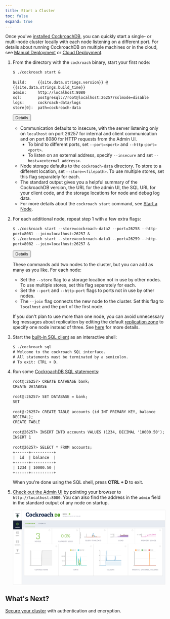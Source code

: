 ```yaml
---
title: Start a Cluster
toc: false
expand: true
---
```


Once you've [installed CockroachDB](install-cockroachdb.html), you can quickly start a single- or multi-node cluster locally with each node listening on a different port. For details about running CockroachDB on multiple machines or in the cloud, see <a href="manual-deployment.html">Manual Deployment</a> or <a href="cloud-deployment.html">Cloud Deployment</a>.

1.  From the directory with the `cockroach` binary, start your first node:

    ~~~ shell
    $ ./cockroach start &

    build:     {{site.data.strings.version}} @ {{site.data.strings.build_time}}
    admin:     http://localhost:8080
    sql:       postgresql://root@localhost:26257?sslmode=disable
    logs:      cockroach-data/logs
    store[0]:  path=cockroach-data
    ~~~

    <button type="button" class="btn details collapsed" data-toggle="collapse" data-target="#details1">Details</button>
    <div id="details1" class="collapse" markdown="1">

    - Communication defaults to insecure, with the server listening only on `localhost` on port 26257 for internal and client communication and on port 8080 for HTTP requests from the Admin UI. 
        - To bind to different ports, set `--port=<port>` and `--http-port=<port>`. 
        - To listen on an external address, specify `--insecure` and set `--host=<external address>`. 
    - Node storage defaults to the `cockroach-data` directory. To store to a different location, set `--store=<filepath>`. To use multiple stores, set this flag separately for each.
    - The standard output gives you a helpful summary of the CockroachDB version, the URL for the admin UI, the SQL URL for your client code, and the storage locations for node and debug log data.
    - For more details about the `cockroach start` command, see [Start a Node](start-a-node.html).

    </div>

2.  For each additional node, repeat step 1 with a few extra flags:
   
    ~~~ shell
    $ ./cockroach start --store=cockroach-data2 --port=26258 --http-port=8081 --join=localhost:26257 &
    $ ./cockroach start --store=cockroach-data3 --port=26259 --http-port=8082 --join=localhost:26257 &
    ~~~

    <button type="button" class="btn details collapsed" data-toggle="collapse" data-target="#details2">Details</button>
    <div id="details2" class="collapse" markdown="1">

    These commands add two nodes to the cluster, but you can add as many as you like. For each node:
    
    - Set the `--store` flag to a storage location not in use by other nodes. To use multiple stores, set this flag separately for each.
    - Set the `--port` and `--http-port` flags to ports not in use by other nodes.
    - The `--join` flag connects the new node to the cluster. Set this flag to `localhost` and the port of the first node.

    If you don't plan to use more than one node, you can avoid unnecessary log messages about replication by editing the default [replication zone](configure-replication-zones.html) to specify one node instead of three. See [here](troubleshoot.html#replicas-failing-on-a-single-node-cluster) for more details.  

    </div>

3.  Start the [built-in SQL client](use-the-built-in-sql-client.html) as an interactive shell:

    ~~~ shell
    $ ./cockroach sql
    # Welcome to the cockroach SQL interface.
    # All statements must be terminated by a semicolon.
    # To exit: CTRL + D.
    ~~~

4.  Run some [CockroachDB SQL statements](learn-cockroachdb-sql.html):

    ~~~ shell
    root@:26257> CREATE DATABASE bank;
    CREATE DATABASE

    root@:26257> SET DATABASE = bank;
    SET

    root@:26257> CREATE TABLE accounts (id INT PRIMARY KEY, balance DECIMAL);
    CREATE TABLE

    root@26257> INSERT INTO accounts VALUES (1234, DECIMAL '10000.50');
    INSERT 1

    root@26257> SELECT * FROM accounts;
    +------+----------+
    |  id  | balance  |
    +------+----------+
    | 1234 | 10000.50 |
    +------+----------+
    ~~~

    When you're done using the SQL shell, press **CTRL + D** to exit.
 
5.  [Check out the Admin UI](explore-the-admin-ui.html) by pointing your browser to `http://localhost:8080`. You can also find the address in the `admin` field in the standard output of any node on startup.

    <img src="images/admin_ui.png" style="border:1px solid #eee;max-width:100%" />

## What's Next?

[Secure your cluster](secure-a-cluster.html) with authentication and encryption.
